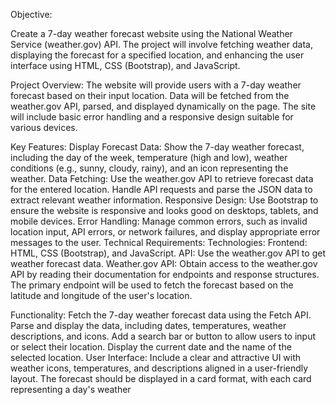 Objective:

Create a 7-day weather forecast website using the National Weather Service (weather.gov) API. The project will involve fetching weather data, displaying the forecast for a specified location, and enhancing the user interface using HTML, CSS (Bootstrap), and JavaScript.

Project Overview:
The website will provide users with a 7-day weather forecast based on their input location.
Data will be fetched from the weather.gov API, parsed, and displayed dynamically on the page.
The site will include basic error handling and a responsive design suitable for various devices.

Key Features:
Display Forecast Data:
Show the 7-day weather forecast, including the day of the week, temperature (high and low), weather conditions (e.g., sunny, cloudy, rainy), and an icon representing the weather.
Data Fetching:
Use the weather.gov API to retrieve forecast data for the entered location.
Handle API requests and parse the JSON data to extract relevant weather information.
Responsive Design:
Use Bootstrap to ensure the website is responsive and looks good on desktops, tablets, and mobile devices.
Error Handling:
Manage common errors, such as invalid location input, API errors, or network failures, and display appropriate error messages to the user.
Technical Requirements:
Technologies:
Frontend: HTML, CSS (Bootstrap), and JavaScript.
API: Use the weather.gov API to get weather forecast data.
Weather.gov API:
Obtain access to the weather.gov API by reading their documentation for endpoints and response structures.
The primary endpoint will be used to fetch the forecast based on the latitude and longitude of the user's location.

Functionality:
Fetch the 7-day weather forecast data using the Fetch API.
Parse and display the data, including dates, temperatures, weather descriptions, and icons.
Add a search bar or button to allow users to input or select their location.
Display the current date and the name of the selected location.
User Interface:
Include a clear and attractive UI with weather icons, temperatures, and descriptions aligned in a user-friendly layout.
The forecast should be displayed in a card format, with each card representing a day's weather

